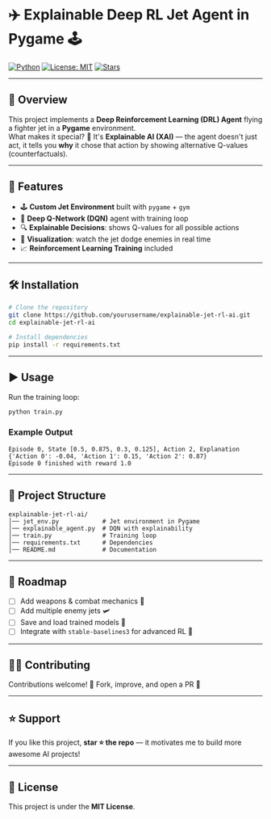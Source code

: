 # ✈️ Explainable Deep RL Jet Agent in Pygame 🕹️

[![Python](https://img.shields.io/badge/Python-3.8%2B-blue.svg?logo=python)](https://www.python.org/)
[![License: MIT](https://img.shields.io/badge/License-MIT-green.svg)](LICENSE)
[![Stars](https://img.shields.io/github/stars/yourusername/explainable-jet-rl-ai?style=social)](https://github.com/yourusername/explainable-jet-rl-ai/stargazers)

---

## 📖 Overview

This project implements a **Deep Reinforcement Learning (DRL) Agent** flying a fighter jet in a **Pygame** environment.  
What makes it special? 🤔 It's **Explainable AI (XAI)** — the agent doesn't just act, it tells you **why** it chose that action by showing alternative Q-values (counterfactuals).

---

## 🎯 Features

- 🕹️ **Custom Jet Environment** built with `pygame` + `gym`
- 🧠 **Deep Q-Network (DQN)** agent with training loop
- 🔍 **Explainable Decisions**: shows Q-values for all possible actions
- 🚀 **Visualization**: watch the jet dodge enemies in real time
- 📈 **Reinforcement Learning Training** included

---

## 🛠️ Installation

```bash
# Clone the repository
git clone https://github.com/yourusername/explainable-jet-rl-ai.git
cd explainable-jet-rl-ai

# Install dependencies
pip install -r requirements.txt
```

---

## ▶️ Usage

Run the training loop:

```bash
python train.py
```

### Example Output

```
Episode 0, State [0.5, 0.875, 0.3, 0.125], Action 2, Explanation {'Action 0': -0.04, 'Action 1': 0.15, 'Action 2': 0.87}
Episode 0 finished with reward 1.0
```

---

## 📂 Project Structure

```
explainable-jet-rl-ai/
│── jet_env.py            # Jet environment in Pygame
│── explainable_agent.py  # DQN with explainability
│── train.py              # Training loop
│── requirements.txt      # Dependencies
│── README.md             # Documentation
```

---

## 🚀 Roadmap

- [ ] Add weapons & combat mechanics 🔫
- [ ] Add multiple enemy jets 🛩️
- [ ] Save and load trained models 💾
- [ ] Integrate with `stable-baselines3` for advanced RL 🧠

---

## 🧑‍💻 Contributing

Contributions welcome! 🙌 Fork, improve, and open a PR 🚀

---

## ⭐ Support

If you like this project, **star ⭐ the repo** — it motivates me to build more awesome AI projects!

---

## 📜 License

This project is under the **MIT License**.
